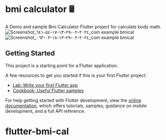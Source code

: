 # bmi calculator 🖩

A Demo and sample Bmi Calculator Flutter project for calculate body math.
![Screenshot_٢٠٢٤-٠٢-٢٩-١٣-١٧-٥٤-٦٤١_com example bmical](https://github.com/mohammedsaleh123/flutter-bmi-cal/assets/145376248/3d9c025f-0921-45ad-a867-a0327d312fe3)
![Screenshot_٢٠٢٤-٠٢-٢٩-١٣-١٨-٠٣-٠٦٣_com example bmical](https://github.com/mohammedsaleh123/flutter-bmi-cal/assets/145376248/fae2d479-08a1-4295-b4cf-70c4e3e905bc)
## Getting Started

This project is a starting point for a Flutter application.

A few resources to get you started if this is your first Flutter project:

- [Lab: Write your first Flutter app](https://docs.flutter.dev/get-started/codelab)
- [Cookbook: Useful Flutter samples](https://docs.flutter.dev/cookbook)

For help getting started with Flutter development, view the
[online documentation](https://docs.flutter.dev/), which offers tutorials,
samples, guidance on mobile development, and a full API reference.
# flutter-bmi-cal

